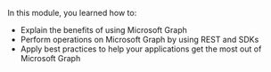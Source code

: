 In this module, you learned how to:

* Explain the benefits of using Microsoft Graph
* Perform operations on Microsoft Graph by using REST and SDKs
* Apply best practices to help your applications get the most out of Microsoft Graph
